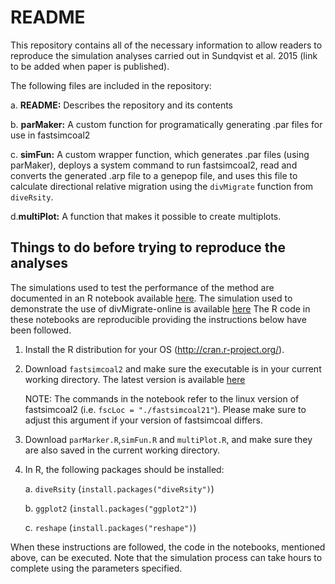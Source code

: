 # README

This repository contains all of the necessary information to allow readers to reproduce the simulation analyses carried out in Sundqvist et al. 2015 (link to be added when paper is published).

The following files are included in the repository:

a. __README:__ Describes the repository and its contents

b. __parMaker:__ A custom function for programatically generating .par files for use in fastsimcoal2

c. __simFun:__ A custom wrapper function, which generates .par files (using parMaker), deploys a system command to run fastsimcoal2, read and converts the generated .arp file to a genepop file, and uses this file to calculate directional relative migration using the `divMigrate` function from `diveRsity`.

d.__multiPlot:__ A function that makes it possible to create multiplots.

## Things to do before trying to reproduce the analyses

The simulations used to test the performance of the method are documented in an R notebook available [here](https://rpubs.com/lisasundqvist/SimulationsSundqvist15). The simulation used to demonstrate the use of divMigrate-online is available [here](http://rpubs.com/lisasundqvist/divMigrate-online) The R code in these notebooks are reproducible providing the instructions below have been followed.

1. Install the R distribution for your OS (http://cran.r-project.org/).

2. Download `fastsimcoal2` and make sure the executable is in your current working directory. The latest version is available [here](http://cmpg.unibe.ch/software/fastsimcoal2/)

    NOTE: The commands in the notebook refer to the linux version of fastsimcoal2 (i.e. `fscLoc = "./fastsimcoal21"`). Please make sure to adjust this argument if your version of fastsimcoal differs.

3. Download `parMarker.R`,`simFun.R` and `multiPlot.R`, and make sure they are also saved in the current working directory.

4. In R, the following packages should be installed:
    
    a. `diveRsity` (`install.packages("diveRsity")`)
    
    b. `ggplot2` (`install.packages("ggplot2")`)
    
    c. `reshape` (`install.packages("reshape")`)
    
When these instructions are followed, the code in the notebooks, mentioned above, can be executed. Note that the simulation process can take hours to complete using the parameters specified.
